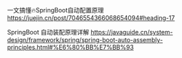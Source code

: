 





一文搞懂🔥SpringBoot自动配置原理 https://juejin.cn/post/7046554366068654094#heading-17  

SpringBoot 自动装配原理详解 https://javaguide.cn/system-design/framework/spring/spring-boot-auto-assembly-principles.html#%E6%80%BB%E7%BB%93